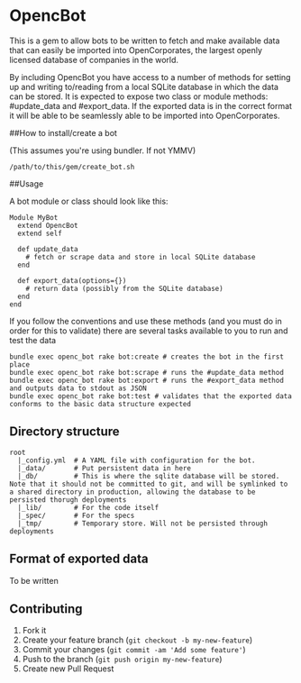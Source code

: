 # OpencBot

This is a gem to allow bots to be written to fetch and make available data that can easily be imported into OpenCorporates, the largest openly licensed database of companies in the world.

By including OpencBot you have access to a number of methods for setting up and writing to/reading
from a local SQLite database in which the data can be stored. It is expected to expose two class or module
methods: #update\_data and #export\_data. If the exported data is in the correct format it will be able to
be seamlessly able to be imported into OpenCorporates.

##How to install/create a bot

(This assumes you're using bundler. If not YMMV)

    /path/to/this/gem/create_bot.sh

##Usage

A bot module or class should look like this:

    Module MyBot
      extend OpencBot
      extend self

      def update_data
        # fetch or scrape data and store in local SQLite database
      end

      def export_data(options={})
        # return data (possibly from the SQLite database)
      end
    end

If you follow the conventions and use these methods (and you must do in order for this to validate)
there are several tasks available to you to run and test the data

    bundle exec openc_bot rake bot:create # creates the bot in the first place
    bundle exec openc_bot rake bot:scrape # runs the #update_data method
    bundle exec openc_bot rake bot:export # runs the #export_data method and outputs data to stdout as JSON
    bundle exec openc_bot rake bot:test # validates that the exported data conforms to the basic data structure expected

## Directory structure
    root
      |_config.yml  # A YAML file with configuration for the bot.
      |_data/       # Put persistent data in here
      |_db/         # This is where the sqlite database will be stored. Note that it should not be committed to git, and will be symlinked to a shared directory in production, allowing the database to be persisted thorugh deployments
      |_lib/        # For the code itself
      |_spec/       # For the specs
      |_tmp/        # Temporary store. Will not be persisted through deployments

## Format of exported data

 To be written

## Contributing

1. Fork it
2. Create your feature branch (`git checkout -b my-new-feature`)
3. Commit your changes (`git commit -am 'Add some feature'`)
4. Push to the branch (`git push origin my-new-feature`)
5. Create new Pull Request
